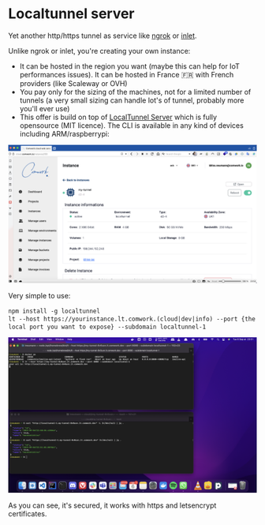 # Localtunnel server

Yet another http/https tunnel as service like [ngrok](https://ngrok.com) or [inlet](https://inlets.dev).

Unlike ngrok or inlet, you're creating your own instance:
* It can be hosted in the region you want (maybe this can help for IoT performances issues). It can be hosted in France 🇫🇷 with French providers (like Scaleway or OVH)
* You pay only for the sizing of the machines, not for a limited number of tunnels (a very small sizing can handle lot's of tunnel, probably more you'll ever use)
* This offer is build on top of [LocalTunnel Server](https://github.com/localtunnel/server) which is fully opensource (MIT licence). The CLI is available in any kind of devices including ARM/raspberrypi:

![lt_instance](./img/lt_instance.png)

Very simple to use:

```shell
npm install -g localtunnel
lt --host https://yourinstance.lt.comwork.(cloud|dev|info) --port {the local port you want to expose} --subdomain localtunnel-1
```

![lt_cli](./img/lt_cli.png)

As you can see, it's secured, it works with https and letsencrypt certificates.
